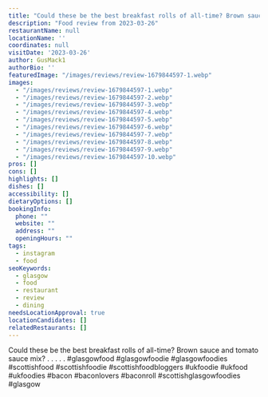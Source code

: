 ```yaml
---
title: "Could these be the best breakfast rolls of all-time? Brown sauce and tomato sauce mix?"
description: "Food review from 2023-03-26"
restaurantName: null
locationName: ''
coordinates: null
visitDate: '2023-03-26'
author: GusMack1
authorBio: ''
featuredImage: "/images/reviews/review-1679844597-1.webp"
images:
  - "/images/reviews/review-1679844597-1.webp"
  - "/images/reviews/review-1679844597-2.webp"
  - "/images/reviews/review-1679844597-3.webp"
  - "/images/reviews/review-1679844597-4.webp"
  - "/images/reviews/review-1679844597-5.webp"
  - "/images/reviews/review-1679844597-6.webp"
  - "/images/reviews/review-1679844597-7.webp"
  - "/images/reviews/review-1679844597-8.webp"
  - "/images/reviews/review-1679844597-9.webp"
  - "/images/reviews/review-1679844597-10.webp"
pros: []
cons: []
highlights: []
dishes: []
accessibility: []
dietaryOptions: []
bookingInfo:
  phone: ""
  website: ""
  address: ""
  openingHours: ""
tags:
  - instagram
  - food
seoKeywords:
  - glasgow
  - food
  - restaurant
  - review
  - dining
needsLocationApproval: true
locationCandidates: []
relatedRestaurants: []
---
```


Could these be the best breakfast rolls of all-time? Brown sauce and tomato sauce mix?
.
.
.
.
.
#glasgowfood #glasgowfoodie #glasgowfoodies #scottishfood #scottishfoodie #scottishfoodbloggers #ukfoodie #ukfood #ukfoodies #bacon #baconlovers #baconroll #scottishglasgowfoodies #glasgow